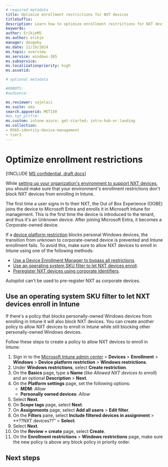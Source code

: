 ```yaml
---
# required metadata
title: Optimize enrollment restrictions for NXT devices
titleSuffix:
description: Learn how to optimize enrollment restrictions for NXT devices.
keywords:
author: ErikjeMS  
ms.author: erikje
manager: dougeby
ms.date: 11/19/2024
ms.topic: overview
ms.service: windows-365
ms.subservice:
ms.localizationpriority: high
ms.assetid: 

# optional metadata

#ROBOTS:
#audience:

ms.reviewer: sajelaci
ms.suite: ems
search.appverid: MET150
#ms.tgt_pltfrm:
ms.custom: intune-azure; get-started; intro-hub-or-landing
ms.collection:
- M365-identity-device-management
- tier2
---
```


# Optimize enrollment restrictions

[!INCLUDE [MS confidential, draft docs](../includes/draft-doc.md)]

While [setting up your organization's environment to support NXT devices](deployment-overview.md), you should make sure that your environment's enrollment restrictions don't block NXT devices from enrolling in Intune.

The first time a user signs in to their NXT, the Out of Box Experience (OOBE) joins the device to Microsoft Entra and enrolls it in Microsoft Intune for management. This is the first time the device is introduced to the tenant, and thus it's an Unknown device. After joining Microsoft Entra, it becomes a Corporate-owned device.

If a [device platform restriction]() blocks personal Windows devices, the transition from unknown to corporate-owned device is prevented and Intune enrollment fails. To avoid this, make sure to allow NXT devices to enroll in Intune using one of the following methods:

- [Use a Device Enrollment Manager to bypass all restrictions](mem/intune/enrollment/device-enrollment-manager-enroll).
- [Use an operating system SKU filter to let NXT devices enroll](#use-an-operating-system-sku-filter-to-let-nxt-devices-enroll-in-intune).
- [Preregister NXT devices using corporate identifiers](mem/intune/enrollment/corporate-identifiers-add#add-windows-corporate-identifiers).

Autopilot can't be used to pre-register NXT as corporate devices.

## Use an operating system SKU filter to let NXT devices enroll in Intune

If there's a policy that blocks personally-owned Windows devices from enrolling in Intune it will also block NXT devices. You can create another policy to allow NXT devices to enroll in Intune while still blocking other personally-owned Windows devices.

Follow these steps to create a policy to allow NXT devices to enroll in Intune:

1. Sign in to the [Microsoft Intune admin center](https://go.microsoft.com/fwlink/?linkid=2109431) > **Devices** > **Enrollment** > **Windows** > **Device platform restriction** > **Windows restrictions**.
2. Under **Windows restrictions**, select **Create restriction**.
3. On the **Basics** page, type a **Name** (like *Allowed NXT devices to enroll*) and an optional **Description** > **Next**.
4. On the **Platform settings** page, set the following options:
    - **MDM**: *Allow*
    - **Personally owned devices**: *Allow*
5. Select **Next**.
6. On **Scope tags** page, select **Next**.
7. On **Assignments** page, select **Add all users** > **Edit filter**.
8. On the **Filters** pane, select **Include filtered devices in assignment** > **??NXT devices??” > **Select**.
9. Select **Next**.
10. On the **Review + create** page, select **Create**.
11. On the **Enrollment restrictions** > **Windows restrictions** page, make sure the new policy is above any block policy in priority order.

<!-- ########################## -->
## Next steps

